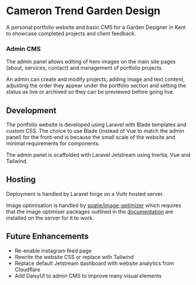 # Cameron Trend Garden Design

A personal portfolio website and basic CMS for a Garden Designer in Kent to showcase completed projects and client feedback.

### Admin CMS

The admin panel allows editing of hero images on the main site pages (about, services, contact) and management of portfolio projects.

An admin can create and modify projects; adding image and text content, adjusting the order they appear under the portfolio section and setting the status as live or archived so they can be previewed before going live.

## Development

The portfolio website is developed using Laravel with Blade templates and custom CSS. The choice to use Blade (instead of Vue to match the admin panel) for the front-end is because the small scale of the website and minimal requirements for components.

The admin panel is scaffolded with Laravel Jetstream using Inertia, Vue and Tailwind.

## Hosting

Deployment is handled by Laravel forge on a Vultr hosted server.

Image optimisation is handled by [spatie/image-optimizer](https://github.com/spatie/image-optimizer) which requires that the image optimiser packages outlined in the [documentation](https://github.com/spatie/image-optimizer?tab=readme-ov-file#installation) are installed on the server for it to work.

## Future Enhancements

-   Re-enable instagram feed page
-   Rewrite the website CSS or replace with Tailwind
-   Replace default Jetstream dashboard with website analytics from Cloudflare
-   Add DaisyUI to admin CMS to improve many visual elements
